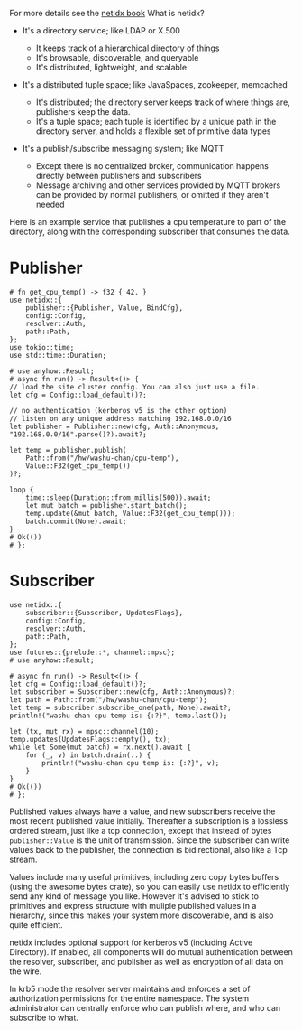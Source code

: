 For more details see the [netidx book](https://estokes.github.io/netidx-book/)
What is netidx?

- It's a directory service; like LDAP or X.500
  - It keeps track of a hierarchical directory of things
  - It's browsable, discoverable, and queryable
  - It's distributed, lightweight, and scalable

- It's a distributed tuple space; like JavaSpaces, zookeeper, memcached
  - It's distributed; the directory server keeps track of where things are, publishers keep the data.
  - It's a tuple space; each tuple is identified by a unique path in the directory server, and holds a flexible set of primitive data types

- It's a publish/subscribe messaging system; like MQTT
  - Except there is no centralized broker, communication happens directly between publishers and subscribers
  - Message archiving and other services provided by MQTT brokers can be provided by normal publishers, or omitted if they aren't needed

Here is an example service that publishes a cpu temperature to
part of the directory, along with the corresponding subscriber
that consumes the data.

# Publisher
```no_run
# fn get_cpu_temp() -> f32 { 42. }
use netidx::{
    publisher::{Publisher, Value, BindCfg},
    config::Config,
    resolver::Auth,
    path::Path,
};
use tokio::time;
use std::time::Duration;

# use anyhow::Result;
# async fn run() -> Result<()> {
// load the site cluster config. You can also just use a file.
let cfg = Config::load_default()?;

// no authentication (kerberos v5 is the other option)
// listen on any unique address matching 192.168.0.0/16
let publisher = Publisher::new(cfg, Auth::Anonymous, "192.168.0.0/16".parse()?).await?;

let temp = publisher.publish(
    Path::from("/hw/washu-chan/cpu-temp"),
    Value::F32(get_cpu_temp())
)?;

loop {
    time::sleep(Duration::from_millis(500)).await;
    let mut batch = publisher.start_batch();
    temp.update(&mut batch, Value::F32(get_cpu_temp()));
    batch.commit(None).await;
}
# Ok(())
# };
```

# Subscriber
```no_run
use netidx::{
    subscriber::{Subscriber, UpdatesFlags},
    config::Config,
    resolver::Auth,
    path::Path,
};
use futures::{prelude::*, channel::mpsc};
# use anyhow::Result;

# async fn run() -> Result<()> {
let cfg = Config::load_default()?;
let subscriber = Subscriber::new(cfg, Auth::Anonymous)?;
let path = Path::from("/hw/washu-chan/cpu-temp");
let temp = subscriber.subscribe_one(path, None).await?;
println!("washu-chan cpu temp is: {:?}", temp.last());

let (tx, mut rx) = mpsc::channel(10);
temp.updates(UpdatesFlags::empty(), tx);
while let Some(mut batch) = rx.next().await {
    for (_, v) in batch.drain(..) {
        println!("washu-chan cpu temp is: {:?}", v);
    }
}
# Ok(())
# };
```

Published values always have a value, and new subscribers receive
the most recent published value initially. Thereafter a
subscription is a lossless ordered stream, just like a tcp
connection, except that instead of bytes `publisher::Value` is the
unit of transmission. Since the subscriber can write values back
to the publisher, the connection is bidirectional, also like a Tcp
stream.

Values include many useful primitives, including zero copy bytes
buffers (using the awesome bytes crate), so you can easily use
netidx to efficiently send any kind of message you like. However
it's advised to stick to primitives and express structure with
muliple published values in a hierarchy, since this makes your
system more discoverable, and is also quite efficient.

netidx includes optional support for kerberos v5 (including Active
Directory). If enabled, all components will do mutual
authentication between the resolver, subscriber, and publisher as
well as encryption of all data on the wire.

In krb5 mode the resolver server maintains and enforces a set of
authorization permissions for the entire namespace. The system
administrator can centrally enforce who can publish where, and who
can subscribe to what.
